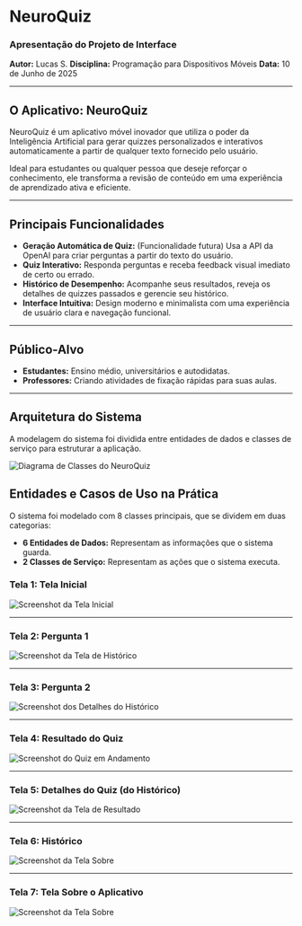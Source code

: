 # NeuroQuiz 

### Apresentação do Projeto de Interface

**Autor:** Lucas S.
**Disciplina:** Programação para Dispositivos Móveis
**Data:** 10 de Junho de 2025

---

## O Aplicativo: NeuroQuiz

NeuroQuiz é um aplicativo móvel inovador que utiliza o poder da Inteligência Artificial para gerar quizzes personalizados e interativos automaticamente a partir de qualquer texto fornecido pelo usuário.

Ideal para estudantes ou qualquer pessoa que deseje reforçar o conhecimento, ele transforma a revisão de conteúdo em uma experiência de aprendizado ativa e eficiente.

---

## Principais Funcionalidades

*  **Geração Automática de Quiz:** (Funcionalidade futura) Usa a API da OpenAI para criar perguntas a partir do texto do usuário.
*  **Quiz Interativo:** Responda perguntas e receba feedback visual imediato de certo ou errado.
*  **Histórico de Desempenho:** Acompanhe seus resultados, reveja os detalhes de quizzes passados e gerencie seu histórico.
*  **Interface Intuitiva:** Design moderno e minimalista com uma experiência de usuário clara e navegação funcional.

---

## Público-Alvo

* **Estudantes:** Ensino médio, universitários e autodidatas.
* **Professores:** Criando atividades de fixação rápidas para suas aulas.

---

## Arquitetura do Sistema

A modelagem do sistema foi dividida entre entidades de dados e classes de serviço para estruturar a aplicação.

![Diagrama de Classes do NeuroQuiz](image.png)

## Entidades e Casos de Uso na Prática
O sistema foi modelado com 8 classes principais, que se dividem em duas categorias:

*  **6 Entidades de Dados:** Representam as informações que o sistema guarda.
* **2 Classes de Serviço:** Representam as ações que o sistema executa.

### Tela 1: Tela Inicial
![Screenshot da Tela Inicial](tela1.jpeg)

---

### Tela 2: Pergunta 1
![Screenshot da Tela de Histórico](tela2.jpeg)

---

### Tela 3: Pergunta 2
![Screenshot dos Detalhes do Histórico](tela3.jpeg)

---

### Tela 4: Resultado do Quiz
![Screenshot do Quiz em Andamento](tela4.jpeg)

---

### Tela 5: Detalhes do Quiz (do Histórico)
![Screenshot da Tela de Resultado](tela5.jpeg)

---

### Tela 6: Histórico
![Screenshot da Tela Sobre](tela7.jpeg)

---

### Tela 7: Tela Sobre o Aplicativo
![Screenshot da Tela Sobre](tela6.jpeg)